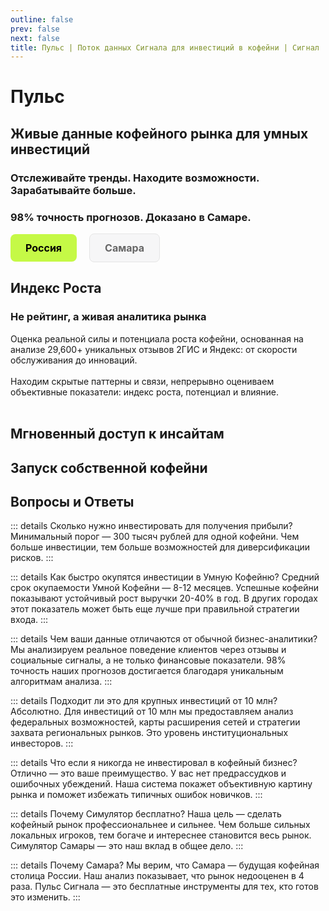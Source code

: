 ```yaml
---
outline: false
prev: false
next: false
title: Пульс | Поток данных Сигнала для инвестиций в кофейни | Сигнал
---
```


# Пульс

## Живые данные кофейного рынка для умных инвестиций

<InvestPulseForm />

### Отслеживайте тренды. Находите возможности. Зарабатывайте больше.

<Pulse3Cards />

### 98% точность прогнозов. Доказано в Самаре.

<div class="button-group">
  <a href="/invest/vision" class="btn btn-primary" rel="noopener noreferrer">Россия</a>
  <a href="/invest/smr" class="btn btn-secondary" target="_blank" rel="noopener noreferrer">Самара</a>
</div>

## Индекс Роста

### Не рейтинг, а живая аналитика рынка

Оценка реальной силы и потенциала роста кофейни, основанная на анализе 29,600+ уникальных отзывов 2ГИС и Яндекс: от скорости обслуживания до инноваций.
<br><br>
Находим скрытые паттерны и связи, непрерывно оцениваем объективные показатели: индекс роста, потенциал и влияние.
<br><br>

<IndexAbout />

## Мгновенный доступ к инсайтам

<IndexPlans />

## Запуск собственной кофейни

<InvestNewCafe />

## Вопросы и Ответы

::: details Сколько нужно инвестировать для получения прибыли?
Минимальный порог — 300 тысяч рублей для одной кофейни. Чем больше инвестиции, тем больше возможностей для диверсификации рисков.
:::

::: details Как быстро окупятся инвестиции в Умную Кофейню?
Средний срок окупаемости Умной Кофейни — 8-12 месяцев. Успешные кофейни показывают устойчивый рост выручки 20-40% в год. В других городах этот показатель может быть еще лучше при правильной стратегии входа.
:::

::: details Чем ваши данные отличаются от обычной бизнес-аналитики?
Мы анализируем реальное поведение клиентов через отзывы и социальные сигналы, а не только финансовые показатели. 98% точность наших прогнозов достигается благодаря уникальным алгоритмам анализа.
:::

::: details Подходит ли это для крупных инвестиций от 10 млн?
Абсолютно. Для инвестиций от 10 млн мы предоставляем анализ федеральных возможностей, карты расширения сетей и стратегии захвата региональных рынков. Это уровень институциональных инвесторов.
:::

::: details Что если я никогда не инвестировал в кофейный бизнес?
Отлично — это ваше преимущество. У вас нет предрассудков и ошибочных убеждений. Наша система покажет объективную картину рынка и поможет избежать типичных ошибок новичков.
:::

::: details Почему Симулятор бесплатно?
Наша цель — сделать кофейный рынок профессиональнее и сильнее. Чем больше сильных локальных игроков, тем богаче и интереснее становится весь рынок. Симулятор Самары — это наш вклад в общее дело.
:::

::: details Почему Самара?
Мы верим, что Самара — будущая кофейная столица России. Наш анализ показывает, что рынок недооценен в 4 раза. Пульс Сигнала — это бесплатные инструменты для тех, кто готов это изменить.
:::

<PulseSubscribeBanner />

<br>

<PulseSpecs />

<style>
/* === КОНТЕЙНЕР ДЛЯ ГРУППЫ КНОПОК === */
.button-group {
  display: flex;
  align-items: center;
  gap: 20px;
  margin: 16px 0;
}

/* === БАЗОВЫЕ СТИЛИ КНОПОК === */
.btn {
  display: inline-block;
  padding: 12px 24px;
  border-radius: 8px;
  font-weight: 700;
  font-size: 16px;
  text-align: center;
  text-decoration: none;
  transition: all 0.3s ease;
  cursor: pointer;
  border: none;
  margin: 0;
}

.btn:hover {
  transform: translateY(-2px);
  text-decoration: none !important;
}

/* === ОСНОВНАЯ КНОПКА === */
.btn-primary {
  background-color: #C5F946 !important;
  color: #000 !important;
  border: none !important;
  box-shadow: none !important;
}

.btn-primary:hover {
  background-color: #347b6c !important;
  color: white !important;
}

/* === ВТОРИЧНАЯ КНОПКА - СВЕТЛАЯ ТЕМА === */
.button-group .btn-secondary {
  background-color: #f6f6f7 !important;
  color: #666 !important;
  border: 1px solid #e5e5e5 !important;
  box-shadow: none !important;
}

.button-group .btn-secondary:hover {
  background-color: #eaeaeb !important;
  border-color: #ddd !important;
  color: #333 !important;
}

/* === ВТОРИЧНАЯ КНОПКА - ТЕМНАЯ ТЕМА === */
html.dark .button-group .btn-secondary {
  background-color: #2f2f32 !important;
  color: #a1a1aa !important;
  border: 1px solid #434349 !important;
  box-shadow: none !important;
}

html.dark .button-group .btn-secondary:hover {
  background-color: #434349 !important;
  border-color: #555 !important;
  color: #e0e0e0 !important;
}
</style>
